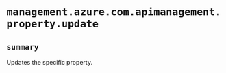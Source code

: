 # `management.azure.com.apimanagement.property.update`

## `summary`
Updates the specific property.


